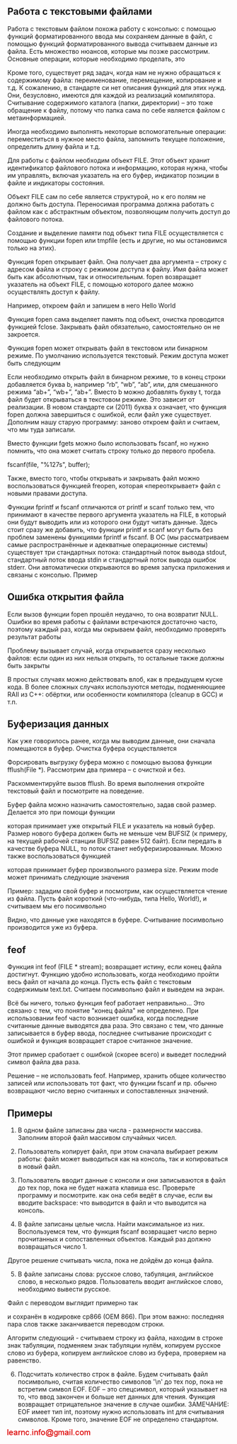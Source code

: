 ## Работа с текстовыми файлами

Работа с текстовым файлом похожа работу с консолью: с помощью функций форматированного ввода мы сохраняем данные в файл, с помощью функций форматированного вывода считываем данные из файла. Есть множество нюансов, которые мы позже рассмотрим.
Основные операции, которые необходимо проделать, это

Кроме того, существует ряд задач, когда нам не нужно обращаться к содержимому файла: переименование, перемещение, копирование и т.д. К сожалению, 
в стандарте си нет описания функций для этих нужд. Они, безусловно, имеются для каждой из реализаций компилятора. Считывание содержимого каталога 
(папки, директории) – это тоже обращение к файлу, потому что папка сама по себе является файлом с метаинформацией.

Иногда необходимо выполнять некоторые вспомогательные операции: переместиться в нужное место файла, запомнить текущее положение, определить длину файла и т.д.

Для работы с файлом необходим объект FILE. Этот объект хранит идентификатор файлового потока и информацию, которая нужна, чтобы им управлять, включая 
указатель на его буфер, индикатор позиции в файле и индикаторы состояния.

Объект FILE сам по себе является структурой, но к его полям не должно быть доступа. Переносимая программа должна работать с файлом как с абстрактным объектом, 
позволяющим получить доступ до файлового потока.

Создание и выделение памяти под объект типа FILE осуществляется  с помощью функции fopen или tmpfile (есть и другие, но мы остановимся только на этих).

Функция fopen открывает файл. Она получает два аргумента – строку с адресом файла и строку с режимом доступа к файлу. Имя файла может быть как абсолютным, так и относительным. 
fopen возвращает указатель на объект FILE, с помощью которого далее можно осуществлять доступ к файлу.

Например, откроем файл и запишем в него Hello World

Функция fopen сама выделяет память под объект, очистка проводится функцией fclose. Закрывать файл обязательно, самостоятельно он не закроется.

Функция fopen может открывать файл в текстовом или бинарном режиме. По умолчанию используется текстовый. Режим доступа может быть следующим

Если необходимо открыть файл в бинарном режиме, то в конец строки добавляется буква b, например
“rb”, “wb”, “ab”, или, для смешанного режима “ab+”, “wb+”, “ab+”. Вместо b можно добавлять букву t, тогда файл будет открываться в текстовом режиме. Это зависит от реализации. В новом стандарте си (2011) буква x означает, что функция fopen должна завершиться с ошибкой, если файл уже существует.
Дополним нашу старую программу: заново откроем файл и считаем, что мы туда записали.

Вместо функции fgets можно было использовать fscanf, но нужно помнить, что она может считать строку только до первого пробела.

fscanf(file, "%127s", buffer);

Также, вместо того, чтобы открывать и закрывать файл можно воспользоваться функцией freopen, которая «переоткрывает» файл с новыми правами доступа.

Функции fprintf и  fscanf отличаются от printf и scanf только тем, что принимают в качестве первого аргумента указатель на FILE, в который они будут выводить или из которого 
они будут читать данные. 
Здесь стоит сразу же добавить, что функции printf и scanf могут быть без проблем заменены функциями fprintf и fscanf. В ОС (мы рассматриваем самые распространённые и 
адекватные операционные системы) существует три стандартных потока: стандартный поток вывода stdout, стандартный поток ввода stdin и стандартный поток вывода ошибок stderr. Они автоматически открываются во время запуска приложения и связаны с консолью. Пример

## Ошибка открытия файла

Если вызов функции fopen прошёл неудачно, то она возвратит NULL. Ошибки во время работы с файлами встречаются достаточно часто, поэтому каждый раз, когда
мы окрываем файл, необходимо проверять результат работы

Проблему вызывает случай, когда открывается сразу несколько файлов: если один из них нельзя открыть, то остальные также должны быть закрыты

В простых случаях можно действовать влоб, как в предыдущем куске кода. В более сложных случаях используются 
методы, подменяющиее RAII из С++: обёртки, или особенности компилятора (cleanup в GCC) и т.п.

## Буферизация данных

Как уже говорилось ранее, когда мы выводим данные, они сначала помещаются в буфер. Очистка буфера осуществляется

Форсировать выгрузку буфера можно с помощью вызова функции fflush(File *). Рассмотрим два примера – с очисткой и без.

Раскомментируйте вызов fflush. Во время выполнения откройте текстовый файл и посмотрите на поведение.

Буфер файла можно назначить самостоятельно, задав свой размер. Делается это при помощи функции

которая принимает уже открытый FILE и указатель на новый буфер. Размер нового буфера должен быть не меньше чем BUFSIZ (к примеру, на текущей рабочей станции BUFSIZ равен 512 байт). 
Если передать в качестве буфера NULL, то поток станет небуферизированным. Можно также воспользоваться функцией

которая принимает буфер произвольного размера size. Режим mode может принимать следующие значения

Пример: зададим свой буфер и посмотрим, как осуществляется чтение из файла. Пусть файл короткий (что-нибудь, типа Hello, World!), и считываем мы его посимвольно

Видно, что данные уже находятся в буфере. Считывание посимвольно производится уже из буфера.

## feof

Функция int feof (FILE * stream);
возвращает истину, если конец файла достигнут. Функцию удобно использовать, когда необходимо пройти весь файл от начала до конца.
Пусть есть файл с текстовым содержимым text.txt. Считаем посимвольно файл и выведем на экран.

Всё бы ничего, только функция feof работает неправильно... Это связано с тем, что понятие "конец файла" не определено. При использовании feof
часто возникает ошибка, когда последние считанные данные выводятся два раза. Это связано с тем, что данные записывается в буфер ввода, последнее
считывание происходит с ошибкой и функция возвращает старое считанное значение.

Этот пример сработает с ошибкой (скорее всего) и выведет последний символ файла два раза.

Решение – не использовать feof. Например, хранить общее количество записей или использовать тот факт, что функции
fscanf и пр. обычно возвращают число верно считанных и сопоставленных значений.

## Примеры

1. В одном файле записаны два числа - размерности массива. Заполним второй файл массивом случайных чисел.

2. Пользователь копирует файл, при этом сначала выбирает режим работы: файл может выводиться как на консоль, так и копироваться в новый файл.

3. Пользователь вводит данные с консоли и они записываются в файл до тех пор, пока не будет нажата клавиша esc. Проверьте программу и посмотрите. как она себя ведёт в случае, если вы вводите backspace: что выводится в файл и что выводится на консоль.

4. В файле записаны целые числа. Найти максимальное из них. Воспользуемся тем, что функция fscanf возвращает число верно прочитанных и сопоставленных объектов. Каждый раз должно возвращаться число 1.

Другое решение считывать числа, пока не дойдём до конца файла.

5. В файле записаны слова: русское слово, табуляция, английское слово, в несколько рядов. Пользователь вводит английское слово, необходимо вывести русское.

Файл с переводом выглядит примерно так

и сохранён в кодировке cp866 (OEM 866). При этом важно: последняя пара cлов также заканчивается переводом строки.

Алгоритм следующий - считываем строку из файла, находим в строке знак табуляции, подменяем знак табуляции нулём, копируем русское слово из буфера, копируем английское слово из буфера, проверяем на равенство.

6. Подсчитать количество строк в файле. Будем считывать файл посимвольно, считая количество символов '\n' до тех пор, пока не встретим символ EOF. EOF – это спецсимвол,
который указывает на то, что ввод закончен и больше нет данных для чтения. Функция возвращает отрицательное значение в случае ошибки.
ЗАМЕЧАНИЕ: EOF имеет тип int, поэтому нужно использовать int для считывания символов. Кроме того, значение EOF не определено стандартом.

![mail.png](../images/mail.png)

